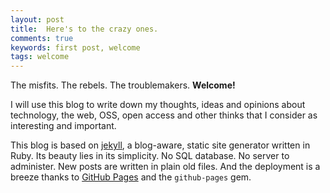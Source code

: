 ```yaml
---
layout: post
title:  Here's to the crazy ones.
comments: true
keywords: first post, welcome
tags: welcome
---
```


The misfits. The rebels. The troublemakers. **Welcome!**

I will use this blog to write down my thoughts, ideas and opinions about technology, the web, OSS, open access and other thinks that I consider as interesting and important.  
  
This blog is based on [jekyll](https://jekyllrb.com/), a blog-aware, static site generator written in Ruby.
Its beauty lies in its simplicity. No SQL database. No server to administer. New posts are written in plain old files. And the deployment is a breeze thanks to [GitHub Pages](https://pages.github.com/) and the `github-pages` gem.
